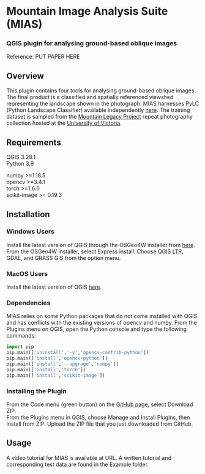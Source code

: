 # Mountain Image Analysis Suite (MIAS)
### QGIS plugin for analysing ground-based oblique images 

Reference: PUT PAPER HERE

## Overview
This plugin contains four tools for analysing ground-based oblique images. The final product is a classified and spatially referenced viewshed representing the landscape shown in the photograph. MIAS harnesses PyLC (Python Landscape Classifier) available independently [here](https://github.com/scrose/pylc). The training dataset is sampled from the [Mountain Legacy Project](https://mountainlegacy.ca) repeat photography collection hosted at the [University of Victoria](https://www.uvic.ca).

## Requirements
QGIS 3.28.1  
Python 3.9  

numpy >=1.18.5  
opencv >=3.4.1  
torch >=1.6.0  
scikit-image >= 0.19.3

## Installation

### Windows Users
Install the latest version of QGIS through the OSGeo4W installer from [here](https://qgis.org/en/site/forusers/alldownloads.html#osgeo4w-installer). From the OSGeo4W installer, select Express install. Choose QGIS LTR, GDAL, and GRASS GIS from the option menu. 

### MacOS Users
Install the latest version of QGIS [here](https://qgis.org/en/site/forusers/download.html).

### Dependencies
MIAS relies on some Python packages that do not come installed with QGIS and has conflicts with the existing versions of opencv and numpy. From the Plugins menu on QGIS, open the Python console and type the following commands:
```python
import pip
pip.main(['uninstall','-y','opencv-contrib-python'])
pip.main(['install','opencv-python'])
pip.main(['install','--upgrage','numpy'])
pip.main(['install','torch'])
pip.main(['install','scikit-image'])
```

### Installing the Plugin
From the Code menu (green button) on the [GitHub page](https://github.com/ClaireWrightMi/MLP_IA_Suite), select Download ZIP.  
From the Plugins menu in QGIS, choose Manage and Install Plugins, then Install from ZIP. Upload the ZIP file that you just downloaded from GitHub.

## Usage
A video tutorial for MIAS is available at URL.
A written tutorial and corresponding test data are found in the Example folder.


